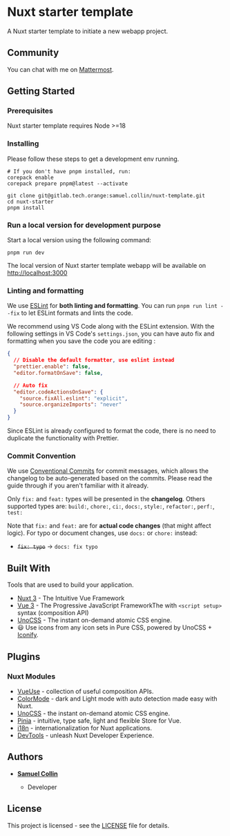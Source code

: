 # Nuxt starter template

A Nuxt starter template to initiate a new webapp project.

## Community

You can chat with me on [Mattermost](https://mattermost.tech.orange/diod/messages/@samuel.collin).

## Getting Started

### Prerequisites

Nuxt starter template requires Node >=18

### Installing

Please follow these steps to get a development env running.

```shell
# If you don't have pnpm installed, run:
corepack enable
corepack prepare pnpm@latest --activate
```

```shell
git clone git@gitlab.tech.orange:samuel.collin/nuxt-template.git
cd nuxt-starter
pnpm install
```

### Run a local version for development purpose

Start a local version using the following command:

```shell
pnpm run dev
```

The local version of Nuxt starter template webapp will be available on <http://localhost:3000>

### Linting and formatting

We use [ESLint](https://eslint.org/) for **both linting and formatting**.
You can run `pnpm run lint --fix` to let ESLint formats and lints the code.

We recommend using VS Code along with the ESLint extension.
With the following settings in VS Code's `settings.json`, you can have auto fix and formatting when you save the code you are editing :

```json
{
  // Disable the default formatter, use eslint instead
  "prettier.enable": false,
  "editor.formatOnSave": false,

  // Auto fix
  "editor.codeActionsOnSave": {
    "source.fixAll.eslint": "explicit",
    "source.organizeImports": "never"
  }
}
```

Since ESLint is already configured to format the code, there is no need to duplicate the functionality with Prettier.

### Commit Convention

We use [Conventional Commits](https://www.conventionalcommits.org/) for commit messages, which allows the changelog to be auto-generated based on the commits. Please read the guide through if you aren't familiar with it already.

Only `fix:` and `feat:` types will be presented in the **changelog**.
Others supported types are: `build:`, `chore:`, `ci:`, `docs:`, `style:`, `refactor:`, `perf:`, `test:`

Note that `fix:` and `feat:` are for **actual code changes** (that might affect logic).
For typo or document changes, use `docs:` or `chore:` instead:

- ~~`fix: typo`~~ -> `docs: fix typo`

## Built With

Tools that are used to build your application.

- [Nuxt 3](https://nuxt.com) - The Intuitive Vue Framework
- [Vue 3](https://vuejs.org) - The Progressive JavaScript FrameworkThe with `<script setup>` syntax (composition API)
- [UnoCSS](https://unocss.dev) - The instant on-demand atomic CSS engine.
- 😃 Use icons from any icon sets in Pure CSS, powered by UnoCSS + [Iconify](https://icon-sets.iconify.design/).

## Plugins

### Nuxt Modules

- [VueUse](https://github.com/vueuse/vueuse) - collection of useful composition APIs.
- [ColorMode](https://github.com/nuxt-modules/color-mode) - dark and Light mode with auto detection made easy with Nuxt.
- [UnoCSS](https://github.com/unocss/unocss) - the instant on-demand atomic CSS engine.
- [Pinia](https://github.com/vuejs/pinia) - intuitive, type safe, light and flexible Store for Vue.
- [i18n](https://github.com/nuxt-modules/i18n) - internationalization for Nuxt applications.
- [DevTools](https://github.com/nuxt/devtools) - unleash Nuxt Developer Experience.

## Authors

- **[Samuel Collin](https://github.com/nilloq)**

  - Developer

## License

This project is licensed - see the [LICENSE](LICENSE) file for details.
